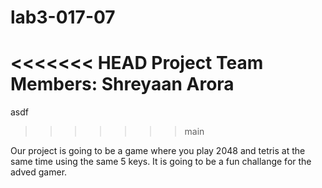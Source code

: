 # lab3-017-07
<<<<<<< HEAD
Project Team Members: 
Shreyaan Arora
=======
asdf
>>>>>>> main


Our project is going to be a game where you play 2048 and tetris at the same time using the same 5 keys.
It is going to be a fun challange for the adved gamer.
